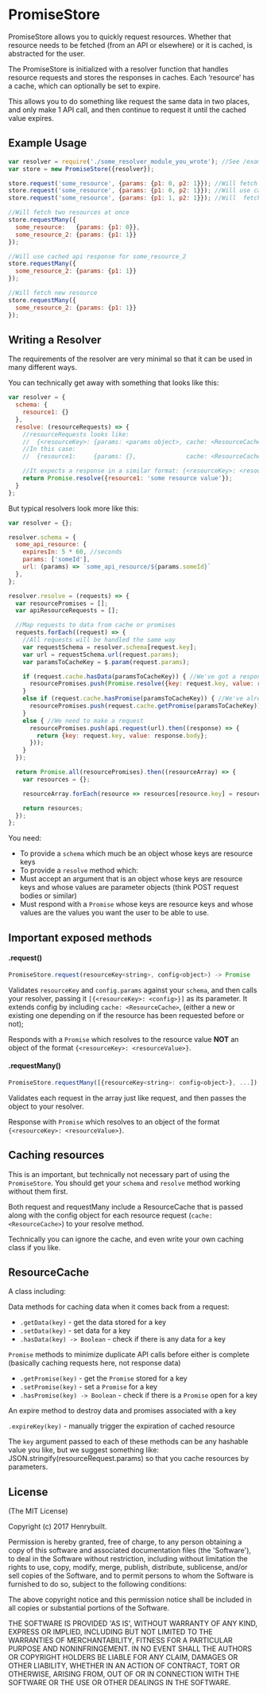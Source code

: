 # PromiseStore

PromiseStore allows you to quickly request resources. Whether that resource needs to be fetched (from an API or elsewhere) or it is cached, is abstracted for the user.

The PromiseStore is initialized with a resolver function that handles resource requests and stores the responses in caches. Each ‘resource’ has a cache, which can optionally be set to expire.

This allows you to do something like request the same data in two places, and only make 1 API call, and then continue to request it until the cached value expires.

## Example Usage

```javascript
var resolver = require('./some_resolver_module_you_wrote'); //See /examples folder
var store = new PromiseStore({resolver});

store.request('some_resource', {params: {p1: 0, p2: 1}}); //Will fetch fresh resource from api
store.request('some_resource', {params: {p1: 0, p2: 1}}); //Will use cached response
store.request('some_resource', {params: {p1: 1, p2: 1}}); //Will  fetch fresh resource from api because the parameter is different

//Will fetch two resources at once
store.requestMany({
  some_resource:   {params: {p1: 0}},
  some_resource_2: {params: {p1: 1}}
});

//Will use cached api response for some_resource_2
store.requestMany({
  some_resource_2: {params: {p1: 1}}
});

//Will fetch new resource
store.requestMany({
  some_resource_2: {params: {p1: 1}}
});
```

## Writing a Resolver

The requirements of the resolver are very minimal so that it can be used in many different ways.

You can technically get away with something that looks like this:

```javascript
var resolver = {
  schema: {
    resource1: {}
  },
  resolve: (resourceRequests) => {
    //resourceRequests looks like:
    //  {<resourceKey>: {params: <params object>, cache: <ResourceCache>}}
    //In this case:
    //  {resource1:     {params: {},              cache: <ResourceCache>}}

    //It expects a response in a similar format: {<resourceKey>: <resourceValue>}
    return Promise.resolve({resource1: 'some resource value'});
  }
};
```

But typical resolvers look more like this:

```javascript
var resolver = {};

resolver.schema = {
  some_api_resource: {
    expiresIn: 5 * 60, //seconds
    params: ['someId'],
    url: (params) => `some_api_resource/${params.someId}`
  },
};

resolver.resolve = (requests) => {
  var resourcePromises = [];
  var apiResourceRequests = [];

  //Map requests to data from cache or promises
  requests.forEach((request) => {
    //All requests will be handled the same way
    var requestSchema = resolver.schema[request.key];
    var url = requestSchema.url(request.params);
    var paramsToCacheKey = $.param(request.params);

    if (request.cache.hasData(paramsToCacheKey)) { //We've got a response for that already!
      resourcePromises.push(Promise.resolve({key: request.key, value: request.cache.getData(paramsToCacheKey)}));
    }
    else if (request.cache.hasPromise(paramsToCacheKey)) { //We've already got an API request out for that
      resourcePromises.push(request.cache.getPromise(paramsToCacheKey));
    }
    else { //We need to make a request
      resourcePromises.push(api.request(url).then((response) => {
        return {key: request.key, value: response.body};
      }));
    }
  });

  return Promise.all(resourcePromises).then((resourceArray) => {
    var resources = {};

    resourceArray.forEach(resource => resources[resource.key] = resource.value);

    return resources;
  });
};
```

You need:

 - To provide a `schema` which much be an object whose keys are resource keys
 - To provide a `resolve` method which:
  - Must accept an argument that is an object whose keys are resource keys and whose values are parameter objects (think POST request bodies or similar)
  - Must respond with a `Promise` whose keys are resource keys and whose values are the values you want the user to be able to use.

## Important exposed methods

#### .request()

```javascript
PromiseStore.request(resourceKey<string>, config<object>) -> Promise
```

Validates `resourceKey` and `config.params` against your `schema`, and then calls your resolver, passing it `[{<resourceKey>: <config>}]` as its parameter. It extends config by including `cache: <ResourceCache>`, (either a new or existing one depending on if the resource has been requested before or not);

Responds with a `Promise` which resolves to the resource value **NOT** an object of the format `{<resourceKey>: <resourceValue>}`.

#### .requestMany()

```javascript
PromiseStore.requestMany([{resourceKey<string>: config<object>}, ...]) -> Promise
```

Validates each request in the array just like request, and then passes the object to your resolver.

Response with `Promise` which resolves to an object of the format `{<resourceKey>: <resourceValue>}`.

## Caching resources

This is an important, but technically not necessary part of using the `PromiseStore`. You should get your `schema` and `resolve` method working without them first.

Both request and requestMany include a ResourceCache that is passed along with the config object for each resource request (`cache: <ResourceCache>`) to your resolve method.

Technically you can ignore the cache, and even write your own caching class if you like.

## ResourceCache

A class including:

Data methods for caching data when it comes back from a request:

- `.getData(key)` - get the data stored for a key
- `.setData(key)` - set data for a key
- `.hasData(key) -> Boolean` - check if there is any data for a key

`Promise` methods to minimize duplicate API calls before either is complete (basically caching requests here, not response data)

- `.getPromise(key)` - get the `Promise` stored for a key
- `.setPromise(key)` - set a `Promise` for a key
- `.hasPromise(key) -> Boolean` - check if there is a `Promise` open for a key

An expire method to destroy data and promises associated with a key

`.expireKey(key)` - manually trigger the expiration of cached resource

The `key` argument passed to each of these methods can be any hashable value you like, but we suggest something like: JSON.stringify(resourceRequest.params) so that you cache resources by parameters.

## License

(The MIT License)

Copyright (c) 2017 Henrybuilt.

Permission is hereby granted, free of charge, to any person obtaining a copy of this software and associated documentation files (the 'Software'), to deal in the Software without restriction, including without limitation the rights to use, copy, modify, merge, publish, distribute, sublicense, and/or sell copies of the Software, and to permit persons to whom the Software is furnished to do so, subject to the following conditions:

The above copyright notice and this permission notice shall be included in all copies or substantial portions of the Software.

THE SOFTWARE IS PROVIDED 'AS IS', WITHOUT WARRANTY OF ANY KIND, EXPRESS OR IMPLIED, INCLUDING BUT NOT LIMITED TO THE WARRANTIES OF MERCHANTABILITY, FITNESS FOR A PARTICULAR PURPOSE AND NONINFRINGEMENT. IN NO EVENT SHALL THE AUTHORS OR COPYRIGHT HOLDERS BE LIABLE FOR ANY CLAIM, DAMAGES OR OTHER LIABILITY, WHETHER IN AN ACTION OF CONTRACT, TORT OR OTHERWISE, ARISING FROM, OUT OF OR IN CONNECTION WITH THE SOFTWARE OR THE USE OR OTHER DEALINGS IN THE SOFTWARE.
